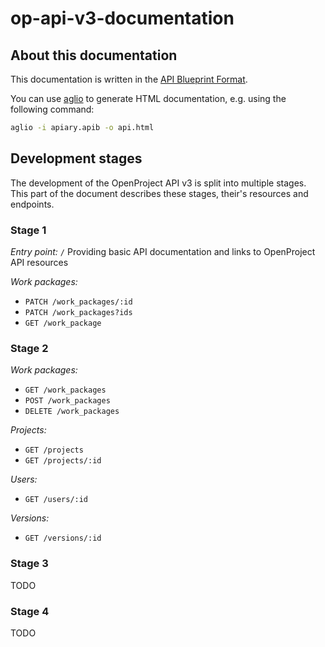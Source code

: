 op-api-v3-documentation
=======================

About this documentation
------------------------

This documentation is written in the [API Blueprint Format](http://apiblueprint.org/).

You can use [aglio](https://github.com/danielgtaylor/aglio) to generate HTML documentation, e.g. using the following command:

```bash
aglio -i apiary.apib -o api.html
```

Development stages
-----------------------------

The development of the OpenProject API v3 is split into multiple stages.
This part of the document describes these stages, their's resources and
endpoints.

### Stage 1

*Entry point:* `/`
Providing basic API documentation and links to OpenProject API resources

*Work packages:*
* `PATCH /work_packages/:id`
* `PATCH /work_packages?ids`
* `GET /work_package`

### Stage 2

*Work packages:*
* `GET /work_packages`
* `POST /work_packages`
* `DELETE /work_packages`

*Projects:*
* `GET /projects`
* `GET /projects/:id`

*Users:*
* `GET /users/:id`

*Versions:*
* `GET /versions/:id`

### Stage 3

TODO

### Stage 4

TODO
